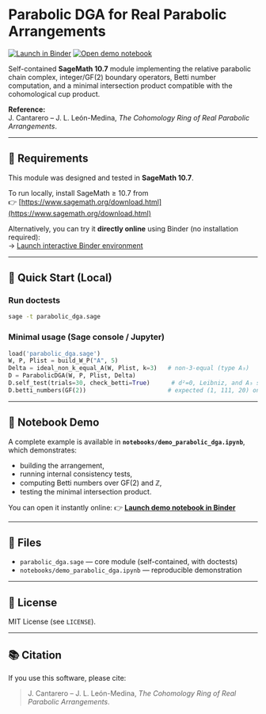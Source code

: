 # Parabolic DGA for Real Parabolic Arrangements

[![Launch in Binder](https://mybinder.org/badge_logo.svg)](https://mybinder.org/v2/gh/joseleonm/ParabolicArrangements/HEAD)
[![Open demo notebook](https://img.shields.io/badge/launch-demo%20notebook-blue?logo=jupyter)](https://mybinder.org/v2/gh/joseleonm/ParabolicArrangements/HEAD?labpath=notebooks%2Fdemo_parabolic_dga.ipynb)

Self-contained **SageMath 10.7** module implementing the relative parabolic chain complex,
integer/GF(2) boundary operators, Betti number computation, and a minimal
intersection product compatible with the cohomological cup product.

**Reference:**  
J. Cantarero – J. L. León-Medina, *The Cohomology Ring of Real Parabolic Arrangements*.

---

## 🔧 Requirements

This module was designed and tested in **SageMath 10.7**.

To run locally, install SageMath ≥ 10.7 from  
👉 [https://www.sagemath.org/download.html](https://www.sagemath.org/download.html)

Alternatively, you can try it **directly online** using Binder (no installation required):  
→ [Launch interactive Binder environment](https://mybinder.org/v2/gh/joseleonm/ParabolicArrangements/HEAD)

---

## 🚀 Quick Start (Local)

### Run doctests
```bash
sage -t parabolic_dga.sage
````

### Minimal usage (Sage console / Jupyter)

```python
load('parabolic_dga.sage')
W, P, Plist = build_W_P("A", 5)
Delta = ideal_non_k_equal_A(W, Plist, k=3)   # non-3-equal (type A₅)
D = ParabolicDGA(W, P, Plist, Delta)
D.self_test(trials=30, check_betti=True)      # d²=0, Leibniz, and A₅ sanity
D.betti_numbers(GF(2))                       # expected (1, 111, 20) on keys 0,1,2
```

---

## 📓 Notebook Demo

A complete example is available in
**`notebooks/demo_parabolic_dga.ipynb`**,
which demonstrates:

* building the arrangement,
* running internal consistency tests,
* computing Betti numbers over GF(2) and ℤ,
* testing the minimal intersection product.

You can open it instantly online:
👉 [**Launch demo notebook in Binder**](https://mybinder.org/v2/gh/joseleonm/ParabolicArrangements/HEAD?labpath=notebooks%2Fdemo_parabolic_dga.ipynb)

---

## 📁 Files

* `parabolic_dga.sage` — core module (self-contained, with doctests)
* `notebooks/demo_parabolic_dga.ipynb` — reproducible demonstration

---

## 🧾 License

MIT License (see `LICENSE`).

---

## 📚 Citation

If you use this software, please cite:

> J. Cantarero – J. L. León-Medina,
> *The Cohomology Ring of Real Parabolic Arrangements*.
